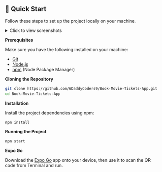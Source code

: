 ## <a name="quick-start">🤸 Quick Start</a>

Follow these steps to set up the project locally on your machine.
<details>
  <summary>Click to view screenshots</summary>
  
  <img src="/ScreenShots/1.jpg" alt="Screenshot1" width="200"/>
  <img src="/ScreenShots/2.jpg" alt="Screenshot2" width="200"/>
  <img src="/ScreenShots/3.jpg" alt="Screenshot3" width="200"/>
  <img src="/ScreenShots/4.jpg" alt="Screenshot4" width="200"/>
  <img src="/ScreenShots/5.jpg" alt="Screenshot5" width="200"/>
  <img src="/ScreenShots/6.jpg" alt="Screenshot6" width="200"/>
  <img src="/ScreenShots/7.jpg" alt="Screenshot7" width="200"/>
  <img src="/ScreenShots/8.jpg" alt="Screenshot8" width="200"/>
  <img src="/ScreenShots/9.jpg" alt="Screenshot9" width="200"/>
  <img src="/ScreenShots/10.jpg" alt="Screenshot10" width="200"/>

</details>

**Prerequisites**

Make sure you have the following installed on your machine:

- [Git](https://git-scm.com/)
- [Node.js](https://nodejs.org/en)
- [npm](https://www.npmjs.com/) (Node Package Manager)

**Cloning the Repository**

```bash
git clone https://github.com/6DaddyCoders9/Book-Movie-Tickets-App.git
cd Book-Movie-Tickets-App
```

**Installation**

Install the project dependencies using npm:

```bash
npm install
```
**Running the Project**

```bash
npm start
```

**Expo Go**

Download the [Expo Go](https://expo.dev/go) app onto your device, then use it to scan the QR code from Terminal and run.
